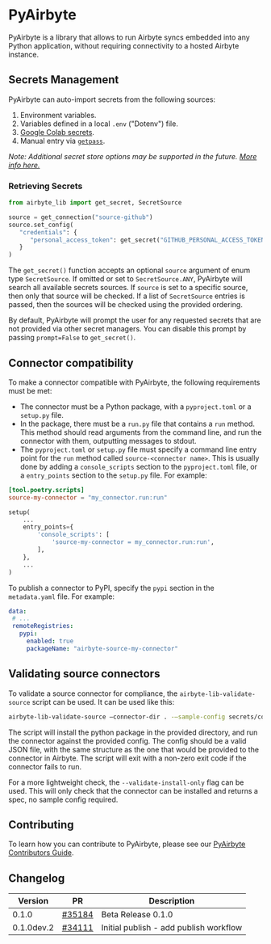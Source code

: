 # PyAirbyte

PyAirbyte is a library that allows to run Airbyte syncs embedded into any Python application, without requiring connectivity to a hosted Airbyte instance.

## Secrets Management

PyAirbyte can auto-import secrets from the following sources:

1. Environment variables.
2. Variables defined in a local `.env` ("Dotenv") file.
3. [Google Colab secrets](https://medium.com/@parthdasawant/how-to-use-secrets-in-google-colab-450c38e3ec75).
4. Manual entry via [`getpass`](https://docs.python.org/3.9/library/getpass.html).

_Note: Additional secret store options may be supported in the future. [More info here.](https://github.com/airbytehq/airbyte-lib-private-beta/discussions/5)_

### Retrieving Secrets

```python
from airbyte_lib import get_secret, SecretSource

source = get_connection("source-github")
source.set_config(
   "credentials": {
      "personal_access_token": get_secret("GITHUB_PERSONAL_ACCESS_TOKEN"),
   }
)
```

The `get_secret()` function accepts an optional `source` argument of enum type `SecretSource`. If omitted or set to `SecretSource.ANY`, PyAirbyte will search all available secrets sources. If `source` is set to a specific source, then only that source will be checked. If a list of `SecretSource` entries is passed, then the sources will be checked using the provided ordering.

By default, PyAirbyte will prompt the user for any requested secrets that are not provided via other secret managers. You can disable this prompt by passing `prompt=False` to `get_secret()`.

## Connector compatibility

To make a connector compatible with PyAirbyte, the following requirements must be met:

- The connector must be a Python package, with a `pyproject.toml` or a `setup.py` file.
- In the package, there must be a `run.py` file that contains a `run` method. This method should read arguments from the command line, and run the connector with them, outputting messages to stdout.
- The `pyproject.toml` or `setup.py` file must specify a command line entry point for the `run` method called `source-<connector name>`. This is usually done by adding a `console_scripts` section to the `pyproject.toml` file, or a `entry_points` section to the `setup.py` file. For example:

```toml
[tool.poetry.scripts]
source-my-connector = "my_connector.run:run"
```

```python
setup(
    ...
    entry_points={
        'console_scripts': [
            'source-my-connector = my_connector.run:run',
        ],
    },
    ...
)
```

To publish a connector to PyPI, specify the `pypi` section in the `metadata.yaml` file. For example:

```yaml
data:
 # ...
 remoteRegistries:
   pypi:
     enabled: true
     packageName: "airbyte-source-my-connector"
```

## Validating source connectors

To validate a source connector for compliance, the `airbyte-lib-validate-source` script can be used. It can be used like this:

```bash
airbyte-lib-validate-source —connector-dir . -—sample-config secrets/config.json
```

The script will install the python package in the provided directory, and run the connector against the provided config. The config should be a valid JSON file, with the same structure as the one that would be provided to the connector in Airbyte. The script will exit with a non-zero exit code if the connector fails to run.

For a more lightweight check, the `--validate-install-only` flag can be used. This will only check that the connector can be installed and returns a spec, no sample config required.

## Contributing

To learn how you can contribute to PyAirbyte, please see our [PyAirbyte Contributors Guide](./CONTRIBUTING.md).

## Changelog

| Version     | PR                                                         | Description                                                                                                       |
| ----------- | ---------------------------------------------------------- | ----------------------------------------------------------------------------------------------------------------- |
| 0.1.0  | [#35184](https://github.com/airbytehq/airbyte/pull/35184) | Beta Release 0.1.0 |
| 0.1.0dev.2   | [#34111](https://github.com/airbytehq/airbyte/pull/34111)  | Initial publish - add publish workflow                                                                            |
